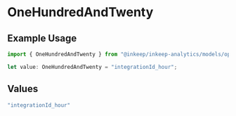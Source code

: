 # OneHundredAndTwenty

## Example Usage

```typescript
import { OneHundredAndTwenty } from "@inkeep/inkeep-analytics/models/operations";

let value: OneHundredAndTwenty = "integrationId_hour";
```

## Values

```typescript
"integrationId_hour"
```